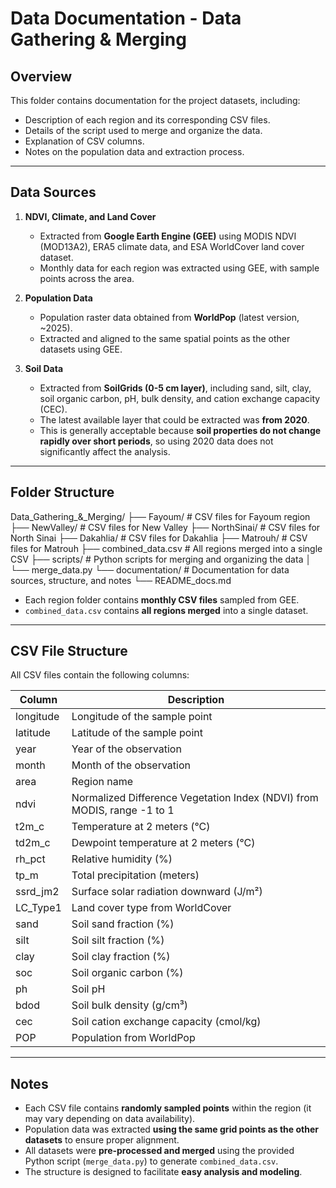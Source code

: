 # Data Documentation - Data Gathering & Merging

## Overview
This folder contains documentation for the project datasets, including:
- Description of each region and its corresponding CSV files.
- Details of the script used to merge and organize the data.
- Explanation of CSV columns.
- Notes on the population data and extraction process.

---

## Data Sources

1. **NDVI, Climate, and Land Cover**  
   - Extracted from **Google Earth Engine (GEE)** using MODIS NDVI (MOD13A2), ERA5 climate data, and ESA WorldCover land cover dataset.  
   - Monthly data for each region was extracted using GEE, with sample points across the area.

2. **Population Data**  
   - Population raster data obtained from **WorldPop** (latest version, ~2025).  
   - Extracted and aligned to the same spatial points as the other datasets using GEE.

3. **Soil Data**  
   - Extracted from **SoilGrids (0-5 cm layer)**, including sand, silt, clay, soil organic carbon, pH, bulk density, and cation exchange capacity (CEC).  
   - The latest available layer that could be extracted was **from 2020**.  
   - This is generally acceptable because **soil properties do not change rapidly over short periods**, so using 2020 data does not significantly affect the analysis.

---

## Folder Structure

Data_Gathering_&_Merging/
├── Fayoum/           # CSV files for Fayoum region
├── NewValley/        # CSV files for New Valley
├── NorthSinai/       # CSV files for North Sinai
├── Dakahlia/         # CSV files for Dakahlia
├── Matrouh/          # CSV files for Matrouh 
├── combined_data.csv # All regions merged into a single CSV
├── scripts/          # Python scripts for merging and organizing the data
│   └── merge_data.py
└── documentation/    # Documentation for data sources, structure, and notes
    └── README_docs.md


- Each region folder contains **monthly CSV files** sampled from GEE.  
- `combined_data.csv` contains **all regions merged** into a single dataset.

---

## CSV File Structure

All CSV files contain the following columns:

| Column       | Description |
|--------------|------------|
| longitude    | Longitude of the sample point |
| latitude     | Latitude of the sample point |
| year         | Year of the observation |
| month        | Month of the observation |
| area         | Region name |
| ndvi         | Normalized Difference Vegetation Index (NDVI) from MODIS, range -1 to 1 |
| t2m_c        | Temperature at 2 meters (°C) |
| td2m_c       | Dewpoint temperature at 2 meters (°C) |
| rh_pct       | Relative humidity (%) |
| tp_m         | Total precipitation (meters) |
| ssrd_jm2     | Surface solar radiation downward (J/m²) |
| LC_Type1     | Land cover type from WorldCover |
| sand         | Soil sand fraction (%) |
| silt         | Soil silt fraction (%) |
| clay         | Soil clay fraction (%) |
| soc          | Soil organic carbon (%) |
| ph           | Soil pH |
| bdod         | Soil bulk density (g/cm³) |
| cec          | Soil cation exchange capacity (cmol/kg) |
| POP          | Population from WorldPop |

---

## Notes

- Each CSV file contains **randomly sampled points** within the region (it may vary depending on data availability).  
- Population data was extracted **using the same grid points as the other datasets** to ensure proper alignment.  
- All datasets were **pre-processed and merged** using the provided Python script (`merge_data.py`) to generate `combined_data.csv`.  
- The structure is designed to facilitate **easy analysis and modeling**.


